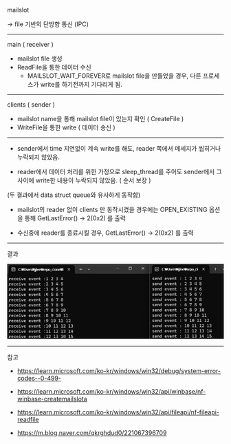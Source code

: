 mailslot

-> file 기반의 단방향 통신 (IPC)

---
main ( receiver )

- mailslot file 생성 
- ReadFile을 통한 데이터 수신 
    - MAILSLOT_WAIT_FOREVER로 mailslot file을 만들었을 경우, 다른 프로세스가 write를 하기전까지 기다리게 됨. 

---
clients ( sender )
- mailslot name을 통해 mailslot file이 있는지 확인 ( CreateFile )
- WriteFile을 통한 write ( 데이터 송신 )

--- 

- sender에서 time 지연없이 계속 write를 해도, reader 쪽에서 메세지가 씹히거나 누락되지 않았음. 

- reader에서 데이터 처리를 위한 가정으로 sleep_thread를 주어도 sender에서 그 사이에 write한 내용이 누락되지 않았음. ( 순서 보장 )

(두 결과에서 data struct queue와 유사하게 동작함)


- mailslot의 reader 없이 clients 만 동작시켰을 경우에는 
OPEN_EXISTING 옵션을 통해 GetLastError() -> 2(0x2) 를 출력 

- 수신중에 reader를 종료시킬 경우, GetLastError() -> 2(0x2) 를 출력

---
결과 

![alt text](image.png)

--- 

참고 

- https://learn.microsoft.com/ko-kr/windows/win32/debug/system-error-codes--0-499-
- https://learn.microsoft.com/ko-kr/windows/win32/api/winbase/nf-winbase-createmailslota
- https://learn.microsoft.com/ko-kr/windows/win32/api/fileapi/nf-fileapi-readfile

- https://m.blog.naver.com/qkrghdud0/221067396709
